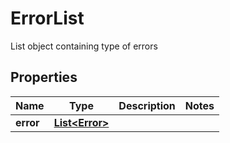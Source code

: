

# ErrorList

List object containing type of errors
## Properties

Name | Type | Description | Notes
------------ | ------------- | ------------- | -------------
**error** | [**List&lt;Error&gt;**](Error.md) |  | 



